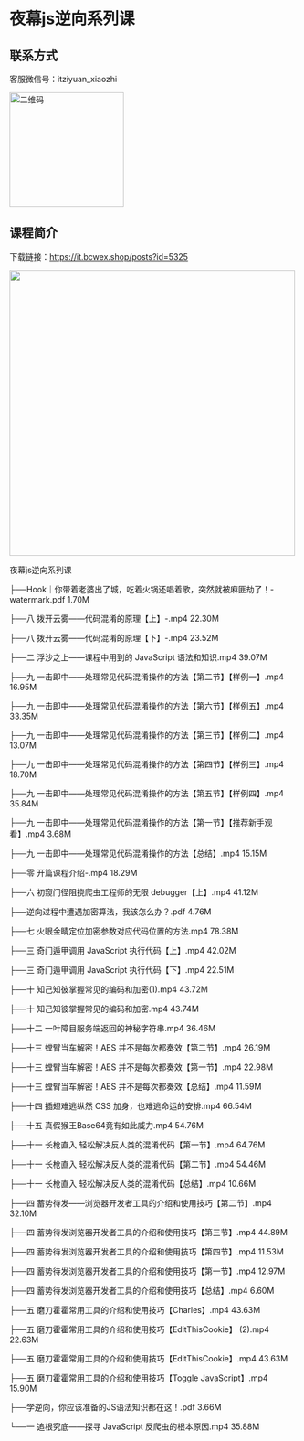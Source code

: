 # 夜幕js逆向系列课

## 联系方式

客服微信号：itziyuan_xiaozhi

<img src="https://ziyuanyun.oss-cn-guangzhou.aliyuncs.com/common/20240614073449/666b82192834a.jpg" width="200" height="200" alt="二维码">

## 课程简介

下载链接：https://it.bcwex.shop/posts?id=5325

<img src="https://ziyuanyun.oss-cn-guangzhou.aliyuncs.com/yun/20241201161251/674c1a8307531.jpg" width="500" alt="">

  夜幕js逆向系列课



 ├──Hook｜你带着老婆出了城，吃着火锅还唱着歌，突然就被麻匪劫了！-watermark.pdf 1.70M

 ├──八 拨开云雾——代码混淆的原理【上】-.mp4 22.30M

 ├──八 拨开云雾——代码混淆的原理【下】-.mp4 23.52M

 ├──二 浮沙之上——课程中⽤到的 JavaScript 语法和知识.mp4 39.07M

 ├──九 ⼀击即中——处理常见代码混淆操作的⽅法【第二节】【样例一】.mp4 16.95M

 ├──九 ⼀击即中——处理常见代码混淆操作的⽅法【第六节】【样例五】.mp4 33.35M

 ├──九 ⼀击即中——处理常见代码混淆操作的⽅法【第三节】【样例二】.mp4 13.07M

 ├──九 ⼀击即中——处理常见代码混淆操作的⽅法【第四节】【样例三】.mp4 18.70M

 ├──九 ⼀击即中——处理常见代码混淆操作的⽅法【第五节】【样例四】.mp4 35.84M

 ├──九 ⼀击即中——处理常见代码混淆操作的⽅法【第一节】【推荐新手观看】.mp4 3.68M

 ├──九 ⼀击即中——处理常见代码混淆操作的⽅法【总结】.mp4 15.15M

 ├──零 开篇课程介绍-.mp4 18.29M

 ├──六 初窥⻔径阻挠爬⾍⼯程师的⽆限 debugger【上】.mp4 41.12M

 ├──逆向过程中遭遇加密算法，我该怎么办？.pdf 4.76M

 ├──七 ⽕眼⾦睛定位加密参数对应代码位置的⽅法.mp4 78.38M

 ├──三 奇⻔遁甲调用 JavaScript 执行代码【上】.mp4 42.02M

 ├──三 奇⻔遁甲调用 JavaScript 执行代码【下】.mp4 22.51M

 ├──十 知⼰知彼掌握常⻅的编码和加密(1).mp4 43.72M

 ├──十 知⼰知彼掌握常⻅的编码和加密.mp4 43.74M

 ├──十二 ⼀叶障⽬服务端返回的神秘字符串.mp4 36.46M

 ├──十三 螳臂当⻋解密！AES 并不是每次都奏效【第二节】.mp4 26.19M

 ├──十三 螳臂当⻋解密！AES 并不是每次都奏效【第一节】.mp4 22.98M

 ├──十三 螳臂当⻋解密！AES 并不是每次都奏效【总结】.mp4 11.59M

 ├──十四 插翅难逃纵然 CSS 加身，也难逃命运的安排.mp4 66.54M

 ├──十五 真假猴王Base64竟有如此威⼒.mp4 54.76M

 ├──十一 ⻓枪直⼊ 轻松解决反⼈类的混淆代码【第一节】.mp4 64.76M

 ├──十一 长枪直入 轻松解决反人类的混淆代码【第二节】.mp4 54.46M

 ├──十一 长枪直入 轻松解决反人类的混淆代码【总结】.mp4 10.66M

 ├──四 蓄势待发——浏览器开发者⼯具的介绍和使⽤技巧【第二节】.mp4 32.10M

 ├──四 蓄势待发浏览器开发者⼯具的介绍和使⽤技巧【第三节】.mp4 44.89M

 ├──四 蓄势待发浏览器开发者⼯具的介绍和使⽤技巧【第四节】.mp4 11.53M

 ├──四 蓄势待发浏览器开发者⼯具的介绍和使⽤技巧【第一节】.mp4 12.97M

 ├──四 蓄势待发浏览器开发者⼯具的介绍和使⽤技巧【总结】.mp4 6.60M

 ├──五 磨⼑霍霍常用⼯具的介绍和使⽤技巧【Charles】.mp4 43.63M

 ├──五 磨⼑霍霍常用⼯具的介绍和使⽤技巧【EditThisCookie】 (2).mp4 22.63M

 ├──五 磨⼑霍霍常用⼯具的介绍和使⽤技巧【EditThisCookie】.mp4 43.63M

 ├──五 磨⼑霍霍常用⼯具的介绍和使⽤技巧【Toggle JavaScript】.mp4 15.90M

 ├──学逆向，你应该准备的JS语法知识都在这！.pdf 3.66M

 └──一 追根究底——探寻 JavaScript 反爬虫的根本原因.mp4 35.88M

  